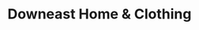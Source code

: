 ---
title: "Downeast Home & Clothing"
url: /salt-lake-city/downeast-home-and-clothing/
shop: furniture
---
